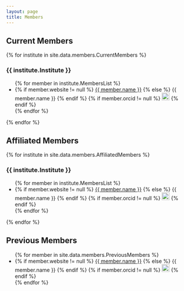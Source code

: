 ```yaml
---
layout: page
title: Members
---
```


<article class="row">
  <section class="columns large-4">

<h2>Current Members</h2>

{% for institute in site.data.members.CurrentMembers %}
  <h3>{{ institute.Institute }}</h3>
  <ul>
  {% for member in institute.MembersList %}
    <li>
    {% if member.website != null %}
      <a href="{{ member.website }}">{{ member.name }}</a>
    {% else %}
      {{ member.name }}
    {% endif %}
    {% if member.orcid != null %}
      <a href="{{ member.orcid }}"><img alt="ORCID logo" src="/images/logos/orcid_32x32.png" width="21" height="21"/></a>
    {% endif %}
    </li>
  {% endfor %}
  </ul>
{% endfor %}

</section>

<section class="columns large-6">

<h2> Affiliated Members </h2>

{% for institute in site.data.members.AffiliatedMembers %}
  <h3>{{ institute.Institute }}</h3>
  <ul>
  {% for member in institute.MembersList %}
    <li>
    {% if member.website != null %}
      <a href="{{ member.website }}">{{ member.name }}</a>
    {% else %}
      {{ member.name }}
    {% endif %}
    {% if member.orcid != null %}
      <a href="{{ member.orcid }}"><img alt="ORCID logo" src="/images/logos/orcid_32x32.png" width="21" height="21"/></a>
    {% endif %}
    </li>
  {% endfor %}
  </ul>
{% endfor %}

</section>
</article>

<article class="row">

<section class="columns large-6">
<h2> Previous Members </h2>

<ul>
{% for member in site.data.members.PreviousMembers %}
  <li>
  {% if member.website != null %}
    <a href="{{ member.website }}">{{ member.name }}</a>
  {% else %}
    {{ member.name }}
  {% endif %}
  {% if member.orcid != null %}
  <a href="{{ member.orcid }}"><img alt="ORCID logo" src="/images/logos/orcid_32x32.png" width="21" height="21"/></a>
  {% endif %}
  </li>
{% endfor %}
</ul>

</section>

</article>
